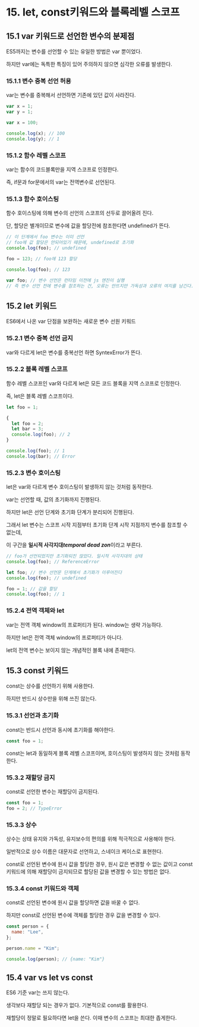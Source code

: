 # 15. let, const키워드와 블록레벨 스코프

## 15.1 var 키워드로 선언한 변수의 분제점

ES5까지는 변수를 선언할 수 있는 유일한 방법은 var 뿐이었다.

하지만 var에는 독특한 특징이 있어 주의하지 않으면 심각한 오류를 발생한다.

### 15.1.1 변수 중복 선언 허용

var는 변수를 중복해서 선언하면 기존에 있던 값이 사라진다.

```jsx
var x = 1;
var y = 1;

var x = 100;

console.log(x); // 100
console.log(y); // 1
```

### 15.1.2 함수 레벨 스코프

var는 함수의 코드블록만을 지역 스코프로 인정한다.

즉, if문과 for문에서의 var는 전역변수로 선언된다.

### 15.1.3 함수 호이스팅

함수 호이스팅에 의해 변수의 선언의 스코프의 선두로 끌어올려 진다.

단, 할당은 별개이므로 변수에 값을 할당전에 참조한다면 undefined가 뜬다.

```jsx
// 이 단계에서 foo 변수는 이미 선언
// foo에 값 할당은 안되어있기 때문에, undefined로 초기화
console.log(foo); // undefined

foo = 123; // foo에 123 할당

console.log(foo); // 123

var foo; // 변수 선언은 런타임 이전에 js 엔진이 실행
// 즉 변수 선언 전에 변수를 참조하는 건, 오류는 안뜨지만 가독성과 오류의 여지를 남긴다.
```

## 15.2 let 키워드

ES6에서 나온 var 단점을 보완하는 새로운 변수 선원 키워드

### 15.2.1 변수 중복 선언 금지

var와 다르게 let은 변수를 중복선언 하면 SyntexError가 뜬다.

### 15.2.2 블록 레벨 스코프

함수 레벨 스코프인 var와 다르게 let은 모든 코드 블록을 지역 스코프로 인정한다.

즉, let은 블록 레벨 스코프이다.

```jsx
let foo = 1;

{
  let foo = 2;
  let bar = 3;
  console.log(foo); // 2
}

console.log(foo); // 1
console.log(bar); // Error
```

### 15.2.3 변수 호이스팅

let은 var와 다르게 변수 호이스팅이 발생하지 않는 것처럼 동작한다.

var는 선언할 때, 값의 초기화까지 진행된다.

하지만 let은 선언 단계와 초기화 단계가 분리되어 진행된다.

그래서 let 변수는 스코프 시작 지점부터 초기화 단계 시작 지점까지 변수를 참조할 수 없는데,

이 구간을 **일시적 사각지대*temporal dead zon***이라고 부른다.

```jsx
// foo가 선언되었지만 초기화되진 않았다. 일시적 사각지대의 상태
console.log(foo); // ReferenceError

let foo; // 변수 선언문 단게에서 초기화가 이루어진다
console.log(foo); // undefined

foo = 1; // 값을 할당
console.log(foo); // 1
```

### 15.2.4 전역 객체와 let

var는 전역 객체 window의 프로퍼티가 된다. window는 생략 가능하다.

하지만 let은 전역 객체 window의 프로퍼티가 아니다.

let의 전역 변수는 보이지 않는 개념적인 블록 내에 존재한다.

## 15.3 const 키워드

const는 상수를 선언하기 위해 사용한다.

하지만 반드시 상수만을 위해 쓰진 않는다.

### 15.3.1 선언과 초기화

const는 반드시 선언과 동시에 초기화를 해야한다.

```jsx
const foo = 1;
```

const는 let과 동일하게 블록 레벨 스코프이며, 호이스팅이 발생하지 않는 것처럼 동작한다.

### 15.3.2 재할당 금지

const로 선언한 변수는 재할당이 금지된다.

```jsx
const foo = 1;
foo = 2; // TypeError
```

### 15.3.3 상수

상수는 상태 유지와 가독성, 유지보수의 편의를 위해 적극적으로 사용해야 한다.

일반적으로 상수 이름은 대문자로 선언하고, 스네이크 케이스로 표현한다.

const로 선언된 변수에 원시 값을 할당한 경우, 원시 값은 변경할 수 없는 값이고 const 키워드에 의해 재할당이 금지되므로 할당된 값을 변경할 수 있는 방법은 없다.

### 15.3.4 const 키워드와 객체

const로 선언된 변수에 원시 값을 할당하면 값을 바꿀 수 없다.

하지만 const로 선언된 변수에 객체를 할당한 경우 값을 변경할 수 있다.

```jsx
const person = {
  name: "Lee",
};

person.name = "Kim";

console.log(person); // {name: "Kim"}
```

## 15.4 var vs let vs const

ES6 기준 var는 쓰지 않는다.

생각보다 재할당 되는 경우가 없다. 기본적으로 const를 활용한다.

재할당이 정말로 필요하다면 let을 쓴다. 이때 변수의 스코프는 최대한 좁게한다.
